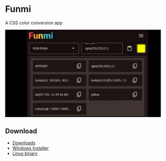 # Funmi 

A CSS color conversion app

![App preview](./assets/preview.gif)


## Download
- [Downloads](https://github.com/gray-adeyi/funmi/releases/tag/v0.1.0-alpha%2Bbuild1)
- [Windows Installer](https://github.com/gray-adeyi/funmi/releases/download/v0.1.0-alpha%2Bbuild1/funmi-0.1.0-alpha+build1-amd64-windows-installer.exe)
- [Linux binary](https://github.com/gray-adeyi/funmi/releases/download/v0.1.0-alpha%2Bbuild1/funmi-0.1.0-alpha+build1-amd64-linux)